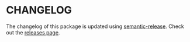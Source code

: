 # CHANGELOG

The changelog of this package is updated using [semantic-release](https://github.com/semantic-release/semantic-release). Check out the [releases page](https://github.com/dillionmegida/esgit/releases).
